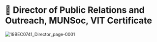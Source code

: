 # :microphone: Director of Public Relations and Outreach, MUNSoc, VIT Certificate

![19BEC0741_Director_page-0001](https://user-images.githubusercontent.com/107871742/177909941-a0a49dfc-c881-47e8-ba0f-77be543f6548.jpg)
